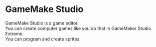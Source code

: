 # GameMake Studio
GameMake Studio is a game editor.  
You can create computer games like you do that in GameMaker Studio Extreme.  
You can program and create sprites.  
